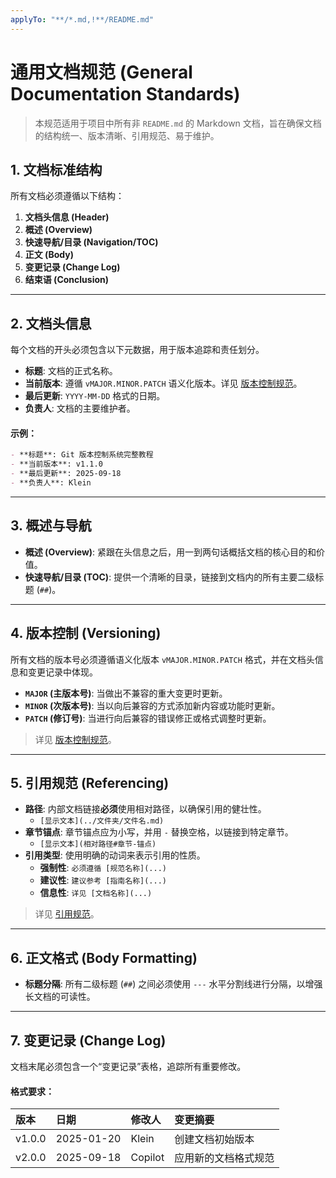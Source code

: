 ```yaml
---
applyTo: "**/*.md,!**/README.md"
---
```


# 通用文档规范 (General Documentation Standards)

> 本规范适用于项目中所有非 `README.md` 的 Markdown 文档，旨在确保文档的结构统一、版本清晰、引用规范、易于维护。

## 1. 文档标准结构

所有文档必须遵循以下结构：

1.  **文档头信息 (Header)**
2.  **概述 (Overview)**
3.  **快速导航/目录 (Navigation/TOC)**
4.  **正文 (Body)**
5.  **变更记录 (Change Log)**
6.  **结束语 (Conclusion)**

---

## 2. 文档头信息

每个文档的开头必须包含以下元数据，用于版本追踪和责任划分。

-   **标题**: 文档的正式名称。
-   **当前版本**: 遵循 `vMAJOR.MINOR.PATCH` 语义化版本。详见 [版本控制规范](d:/work/Radar/docs_private/10_元信息/版本控制.md)。
-   **最后更新**: `YYYY-MM-DD` 格式的日期。
-   **负责人**: 文档的主要维护者。

#### 示例：

```markdown
- **标题**: Git 版本控制系统完整教程
- **当前版本**: v1.1.0
- **最后更新**: 2025-09-18
- **负责人**: Klein
```

---

## 3. 概述与导航

-   **概述 (Overview)**: 紧跟在头信息之后，用一到两句话概括文档的核心目的和价值。
-   **快速导航/目录 (TOC)**: 提供一个清晰的目录，链接到文档内的所有主要二级标题 (`##`)。

---

## 4. 版本控制 (Versioning)

所有文档的版本号必须遵循语义化版本 `vMAJOR.MINOR.PATCH` 格式，并在文档头信息和变更记录中体现。

-   **`MAJOR` (主版本号)**: 当做出不兼容的重大变更时更新。
-   **`MINOR` (次版本号)**: 当以向后兼容的方式添加新内容或功能时更新。
-   **`PATCH` (修订号)**: 当进行向后兼容的错误修正或格式调整时更新。

> 详见 [版本控制规范](d:/work/Radar/docs_private/10_元信息/版本控制.md)。

---

## 5. 引用规范 (Referencing)

-   **路径**: 内部文档链接**必须**使用相对路径，以确保引用的健壮性。
    -   `[显示文本](../文件夹/文件名.md)`
-   **章节锚点**: 章节锚点应为小写，并用 `-` 替换空格，以链接到特定章节。
    -   `[显示文本](相对路径#章节-锚点)`
-   **引用类型**: 使用明确的动词来表示引用的性质。
    -   **强制性**: `必须遵循 [规范名称](...)`
    -   **建议性**: `建议参考 [指南名称](...)`
    -   **信息性**: `详见 [文档名称](...)`

> 详见 [引用规范](d:/work/Radar/docs_private/10_元信息/引用规范.md)。

---

## 6. 正文格式 (Body Formatting)

-   **标题分隔**: 所有二级标题 (`##`) 之间必须使用 `---` 水平分割线进行分隔，以增强长文档的可读性。

---

## 7. 变更记录 (Change Log)

文档末尾必须包含一个“变更记录”表格，追踪所有重要修改。

#### 格式要求：

| 版本 | 日期       | 修改人 | 变更摘要            |
| :--- | :--------- | :----- | :------------------ |
| v1.0.0 | 2025-01-20 | Klein  | 创建文档初始版本    |
| v2.0.0 | 2025-09-18 | Copilot| 应用新的文档格式规范|
